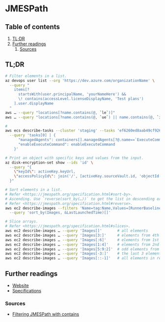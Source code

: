 # JMESPath

## Table of contents <!-- omit in toc -->

1. [TL;DR](#tldr)
1. [Further readings](#further-readings)
   1. [Sources](#sources)

## TL;DR

```sh
# Filter elements in a list.
az devops user list --org 'https://dev.azure.com/organizationName' \
  --query "
    items[?
      startsWith(user.principalName, 'yourNameHere') &&
      \! contains(accessLevel.licenseDisplayName, 'Test plans')
    ].user.displayName
  "
aws … --query "locations[?name.contains(@, `le`)]"
aws … --query "locations[?name.contains(@, `ue`) || name.contains(@, `ia`)]"

#
aws ecs describe-tasks --cluster 'staging' --tasks 'ef6260ed8aab49cf926667ab0c52c313' --output 'yaml' \
  --query 'tasks[0] | {
      "managedAgents": containers[].managedAgents[?@.name==`ExecuteCommandAgent`][],
      "enableExecuteCommand": enableExecuteCommand
    }'

# Print an object with specific keys and values from the input.
az disk-encryption-set show --ids 'id' \
  --query "{
    \"keyId\": activeKey.keyUrl,
    \"accessPolicyId\": join('/', [activeKey.sourceVault.id, 'objectId', identity.principalId])
  }"

# Sort elements in a list.
# Refer <https://jmespath.org/specification.html#sort-by>.
# Ascending. Use `reverse(sort_by(…))` to get the list in descending order.
# Refer <https://jmespath.org/specification.html#reverse>.
aws ec2 describe-images --filters 'Name=tag:Name,Values=[RunnerBaseline]' \
  --query 'sort_by(Images, &LastLaunchedTime)[]'

# Slice arrays.
# Refer <https://jmespath.org/specification.html#slices>.
aws ec2 describe-images … --query 'Images[]'       # all elements
aws ec2 describe-images … --query 'Images[3:]'     # elements from 4th onwards
aws ec2 describe-images … --query 'Images[:6]'     # elements from 1st to 5th
aws ec2 describe-images … --query 'Images[1:4]'    # elements from 2nd to 5th
aws ec2 describe-images … --query 'Images[5:9:2]'  # odd elements from 5th to 9th
aws ec2 describe-images … --query 'Images[-3:]'    # the last 3 elements
aws ec2 describe-images … --query 'Images[::-1]'   # all elements in reverse order
```

## Further readings

- [Website]
- [Specifications]

### Sources

- [Filtering JMESPath with contains]

<!--
  Reference
  ═╬═Time══
  -->

<!-- Upstream -->
[specifications]: https://jmespath.org/specification.html
[website]: https://jmespath.org/

<!-- Others -->
[filtering jmespath with contains]: https://stackoverflow.com/questions/50774937/filtering-jmespath-with-contains#50831828

